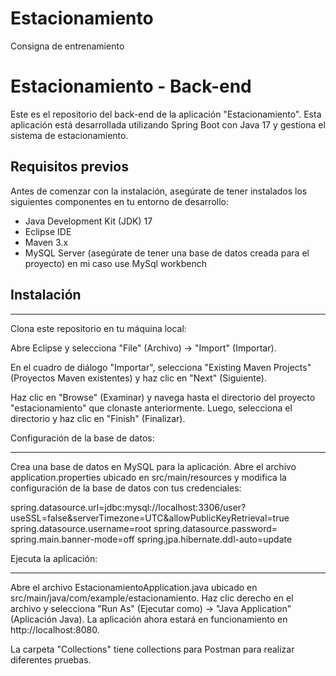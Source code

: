 # Estacionamiento
 Consigna de entrenamiento 

 # Estacionamiento - Back-end

Este es el repositorio del back-end de la aplicación "Estacionamiento". Esta aplicación está desarrollada utilizando Spring Boot con Java 17 y gestiona el sistema de estacionamiento.

## Requisitos previos

Antes de comenzar con la instalación, asegúrate de tener instalados los siguientes componentes en tu entorno de desarrollo:

- Java Development Kit (JDK) 17
- Eclipse IDE
- Maven 3.x
- MySQL Server (asegúrate de tener una base de datos creada para el proyecto) en mi caso use MySql workbench

## Instalación
_______________

Clona este repositorio en tu máquina local:

Abre Eclipse y selecciona "File" (Archivo) -> "Import" (Importar).

En el cuadro de diálogo "Importar", selecciona "Existing Maven Projects" (Proyectos Maven existentes) y haz clic en "Next" (Siguiente).

Haz clic en "Browse" (Examinar) y navega hasta el directorio del proyecto "estacionamiento" que clonaste anteriormente. Luego, selecciona el directorio y haz clic en "Finish" (Finalizar).


Configuración de la base de datos:
___________________________________

Crea una base de datos en MySQL para la aplicación.
Abre el archivo application.properties ubicado en src/main/resources y modifica la configuración de la base de datos con tus credenciales:

spring.datasource.url=jdbc:mysql://localhost:3306/user?useSSL=false&serverTimezone=UTC&allowPublicKeyRetrieval=true
spring.datasource.username=root
spring.datasource.password=
spring.main.banner-mode=off
spring.jpa.hibernate.ddl-auto=update

Ejecuta la aplicación:
______________________

Abre el archivo EstacionamientoApplication.java ubicado en src/main/java/com/example/estacionamiento.
Haz clic derecho en el archivo y selecciona "Run As" (Ejecutar como) -> "Java Application" (Aplicación Java).
La aplicación ahora estará en funcionamiento en http://localhost:8080.

La carpeta "Collections" tiene collections para Postman para realizar diferentes pruebas.
